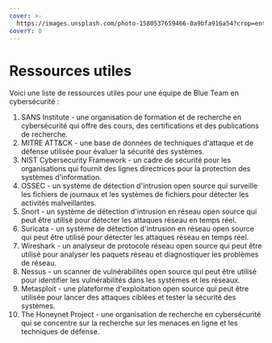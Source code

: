 ```yaml
---
cover: >-
  https://images.unsplash.com/photo-1580537659466-0a9bfa916a54?crop=entropy&cs=tinysrgb&fm=jpg&ixid=MnwxOTcwMjR8MHwxfHNlYXJjaHwzfHxsaWJyYXJ5fGVufDB8fHx8MTY3NDgyMTk0MA&ixlib=rb-4.0.3&q=80
coverY: 0
---
```


# Ressources utiles

Voici une liste de ressources utiles pour une équipe de Blue Team en cybersécurité :

1. SANS Institute - une organisation de formation et de recherche en cybersécurité qui offre des cours, des certifications et des publications de recherche.
2. MITRE ATT\&CK - une base de données de techniques d'attaque et de défense utilisée pour évaluer la sécurité des systèmes.
3. NIST Cybersecurity Framework - un cadre de sécurité pour les organisations qui fournit des lignes directrices pour la protection des systèmes d'information.
4. OSSEC - un système de détection d'intrusion open source qui surveille les fichiers de journaux et les systèmes de fichiers pour détecter les activités malveillantes.
5. Snort - un système de détection d'intrusion en réseau open source qui peut être utilisé pour détecter les attaques réseau en temps réel.
6. Suricata - un système de détection d'intrusion en réseau open source qui peut être utilisé pour détecter les attaques réseau en temps réel.
7. Wireshark - un analyseur de protocole réseau open source qui peut être utilisé pour analyser les paquets réseau et diagnostiquer les problèmes de réseau.
8. Nessus - un scanner de vulnérabilités open source qui peut être utilisé pour identifier les vulnérabilités dans les systèmes et les réseaux.
9. Metasploit - une plateforme d'exploitation open source qui peut être utilisée pour lancer des attaques ciblées et tester la sécurité des systèmes.
10. The Honeynet Project - une organisation de recherche en cybersécurité qui se concentre sur la recherche sur les menaces en ligne et les techniques de défense.
